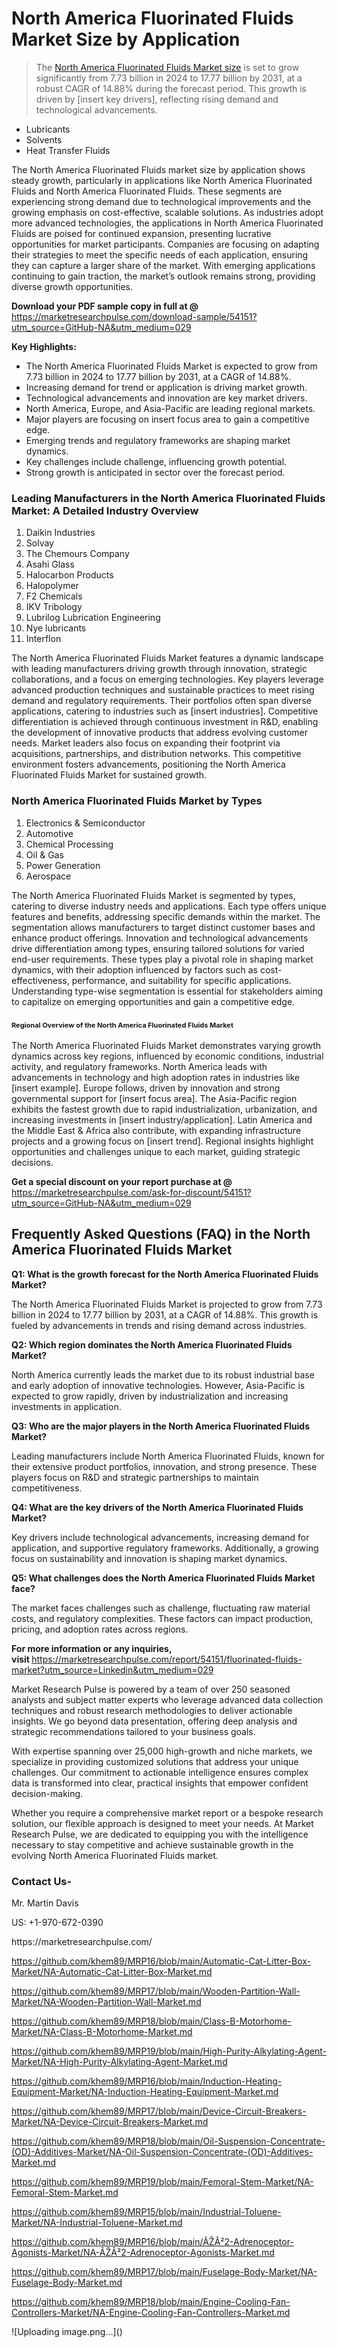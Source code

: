 <h1>North America Fluorinated Fluids Market&nbsp;Size by Application</h1><blockquote><p>The <a href="https://marketresearchpulse.com/download-sample/54151?utm_source=GitHub-NA&amp;utm_medium=029">North America Fluorinated Fluids Market size</a> is set to grow significantly from 7.73 billion in 2024 to 17.77 billion by 2031, at a robust CAGR of 14.88% during the forecast period. This growth is driven by [insert key drivers], reflecting rising demand and technological advancements.</p></blockquote><ul><li>Lubricants<li> Solvents<li> Heat Transfer Fluids</li></ul><p>The North America Fluorinated Fluids market size by application shows steady growth, particularly in applications like North America Fluorinated Fluids and North America Fluorinated Fluids. These segments are experiencing strong demand due to technological improvements and the growing emphasis on cost-effective, scalable solutions. As industries adopt more advanced technologies, the applications in North America Fluorinated Fluids are poised for continued expansion, presenting lucrative opportunities for market participants. Companies are focusing on adapting their strategies to meet the specific needs of each application, ensuring they can capture a larger share of the market. With emerging applications continuing to gain traction, the market’s outlook remains strong, providing diverse growth opportunities.</p><p><strong>Download your PDF sample copy in full at @ </strong><a href="https://marketresearchpulse.com/download-sample/54151?utm_source=GitHub-NA&amp;utm_medium=029">https://marketresearchpulse.com/download-sample/54151?utm_source=GitHub-NA&amp;utm_medium=029</a></p><p><strong>Key Highlights: </strong></p><ul><li>The North America Fluorinated Fluids Market is expected to grow from 7.73 billion in 2024 to 17.77 billion by 2031, at a CAGR of 14.88%.</li><li>Increasing demand for trend or application is driving market growth.</li><li>Technological advancements and innovation are key market drivers.</li><li>North America, Europe, and Asia-Pacific are leading regional markets.</li><li>Major players are focusing on insert focus area to gain a competitive edge.</li><li>Emerging trends and regulatory frameworks are shaping market dynamics.</li><li>Key challenges include challenge, influencing growth potential.</li><li>Strong growth is anticipated in sector over the forecast period.</li></ul><h3>Leading Manufacturers in the North America Fluorinated Fluids Market: A Detailed Industry Overview</h3><ol><li>Daikin Industries</li><li>Solvay</li><li>The Chemours Company</li><li>Asahi Glass</li><li>Halocarbon Products</li><li>Halopolymer</li><li>F2 Chemicals</li><li>IKV Tribology</li><li>Lubrilog Lubrication Engineering</li><li>Nye lubricants</li><li>Interflon</li></ol><div class="flex max-w-full flex-col flex-grow"><div class="min-h-8 text-message flex w-full flex-col items-end gap-2 whitespace-normal break-words [.text-message+&amp;]:mt-5" dir="auto" data-message-author-role="assistant" data-message-id="fd8432e4-4910-450d-b182-61b7bfb0a01f" data-message-model-slug="gpt-4o"><div class="flex w-full flex-col gap-1 empty:hidden first:pt-[3px]"><div class="markdown prose w-full break-words dark:prose-invert light"><p>The North America Fluorinated Fluids Market features a dynamic landscape with leading manufacturers driving growth through innovation, strategic collaborations, and a focus on emerging technologies. Key players leverage advanced production techniques and sustainable practices to meet rising demand and regulatory requirements. Their portfolios often span diverse applications, catering to industries such as [insert industries]. Competitive differentiation is achieved through continuous investment in R&amp;D, enabling the development of innovative products that address evolving customer needs. Market leaders also focus on expanding their footprint via acquisitions, partnerships, and distribution networks. This competitive environment fosters advancements, positioning the North America Fluorinated Fluids Market for sustained growth.</p></div></div></div></div><h3>North America Fluorinated Fluids Market by Types</h3><ol><li>Electronics & Semiconductor<li> Automotive<li> Chemical Processing<li> Oil & Gas<li> Power Generation<li> Aerospace</li></ol><div class="flex max-w-full flex-col flex-grow"><div class="min-h-8 text-message flex w-full flex-col items-end gap-2 whitespace-normal break-words [.text-message+&amp;]:mt-5" dir="auto" data-message-author-role="assistant" data-message-id="084470be-0bb7-4664-bddf-5156b4f41249" data-message-model-slug="gpt-4o-mini"><div class="flex w-full flex-col gap-1 empty:hidden first:pt-[3px]"><div class="markdown prose w-full break-words dark:prose-invert light"><p>The North America Fluorinated Fluids Market is segmented by types, catering to diverse industry needs and applications. Each type offers unique features and benefits, addressing specific demands within the market. The segmentation allows manufacturers to target distinct customer bases and enhance product offerings. Innovation and technological advancements drive differentiation among types, ensuring tailored solutions for varied end-user requirements. These types play a pivotal role in shaping market dynamics, with their adoption influenced by factors such as cost-effectiveness, performance, and suitability for specific applications. Understanding type-wise segmentation is essential for stakeholders aiming to capitalize on emerging opportunities and gain a competitive edge.</p></div></div></div></div><h3><span style="font-size: 11px;">Regional Overview of the North America Fluorinated Fluids Market</span></h3><div class="flex max-w-full flex-col flex-grow"><div class="min-h-8 text-message flex w-full flex-col items-end gap-2 whitespace-normal break-words [.text-message+&amp;]:mt-5" dir="auto" data-message-author-role="assistant" data-message-id="e9038762-ce64-4e30-91c9-9bd413514231" data-message-model-slug="gpt-4o-mini"><div class="flex w-full flex-col gap-1 empty:hidden first:pt-[3px]"><div class="markdown prose w-full break-words dark:prose-invert light"><p>The North America Fluorinated Fluids Market demonstrates varying growth dynamics across key regions, influenced by economic conditions, industrial activity, and regulatory frameworks. North America leads with advancements in technology and high adoption rates in industries like [insert example]. Europe follows, driven by innovation and strong governmental support for [insert focus area]. The Asia-Pacific region exhibits the fastest growth due to rapid industrialization, urbanization, and increasing investments in [insert industry/application]. Latin America and the Middle East &amp; Africa also contribute, with expanding infrastructure projects and a growing focus on [insert trend]. Regional insights highlight opportunities and challenges unique to each market, guiding strategic decisions.</p></div></div></div></div><p><strong>Get a special discount on your report purchase at @ </strong><a href="https://marketresearchpulse.com/ask-for-discount/54151?utm_source=GitHub-NA&amp;utm_medium=029">https://marketresearchpulse.com/ask-for-discount/54151?utm_source=GitHub-NA&amp;utm_medium=029</a></p><h2>Frequently Asked Questions (FAQ) in the North America Fluorinated Fluids Market</h2><p><strong>Q1: What is the growth forecast for the North America Fluorinated Fluids Market?</strong></p><p>The North America Fluorinated Fluids Market is projected to grow from 7.73 billion in 2024 to 17.77 billion by 2031, at a CAGR of 14.88%. This growth is fueled by advancements in trends and rising demand across industries.</p><p><strong>Q2: Which region dominates the North America Fluorinated Fluids Market?</strong></p><p>North America currently leads the market due to its robust industrial base and early adoption of innovative technologies. However, Asia-Pacific is expected to grow rapidly, driven by industrialization and increasing investments in application.</p><p><strong>Q3: Who are the major players in the North America Fluorinated Fluids Market?</strong></p><p>Leading manufacturers include North America Fluorinated Fluids, known for their extensive product portfolios, innovation, and strong presence. These players focus on R&amp;D and strategic partnerships to maintain competitiveness.</p><p><strong>Q4: What are the key drivers of the North America Fluorinated Fluids Market?</strong></p><p>Key drivers include technological advancements, increasing demand for application, and supportive regulatory frameworks. Additionally, a growing focus on sustainability and innovation is shaping market dynamics.</p><p><strong>Q5: What challenges does the North America Fluorinated Fluids Market face?</strong></p><p>The market faces challenges such as challenge, fluctuating raw material costs, and regulatory complexities. These factors can impact production, pricing, and adoption rates across regions.</p><p><strong>For more information or any inquiries, visit&nbsp;</strong><a href="https://marketresearchpulse.com/report/54151/fluorinated-fluids-market?utm_source=Linkedin&utm_medium=029">https://marketresearchpulse.com/report/54151/fluorinated-fluids-market?utm_source=Linkedin&utm_medium=029</a></p><p>Market Research Pulse is powered by a team of over 250 seasoned analysts and subject matter experts who leverage advanced data collection techniques and robust research methodologies to deliver actionable insights. We go beyond data presentation, offering deep analysis and strategic recommendations tailored to your business goals.</p><p>With expertise spanning over 25,000 high-growth and niche markets, we specialize in providing customized solutions that address your unique challenges. Our commitment to actionable intelligence ensures complex data is transformed into clear, practical insights that empower confident decision-making.</p><p>Whether you require a comprehensive market report or a bespoke research solution, our flexible approach is designed to meet your needs. At Market Research Pulse, we are dedicated to equipping you with the intelligence necessary to stay competitive and achieve sustainable growth in the evolving North America Fluorinated Fluids market.</p><h3><strong>Contact Us-</strong></h3><p>Mr. Martin Davis</p><p>US: +1-970-672-0390</p><p>https://marketresearchpulse.com/</p><p><a href="https://github.com/khem89/MRP16/blob/main/Automatic-Cat-Litter-Box-Market/NA-Automatic-Cat-Litter-Box-Market.md">https://github.com/khem89/MRP16/blob/main/Automatic-Cat-Litter-Box-Market/NA-Automatic-Cat-Litter-Box-Market.md</a></p><p><a href="https://github.com/khem89/MRP17/blob/main/Wooden-Partition-Wall-Market/NA-Wooden-Partition-Wall-Market.md">https://github.com/khem89/MRP17/blob/main/Wooden-Partition-Wall-Market/NA-Wooden-Partition-Wall-Market.md</a></p><p><a href="https://github.com/khem89/MRP18/blob/main/Class-B-Motorhome-Market/NA-Class-B-Motorhome-Market.md">https://github.com/khem89/MRP18/blob/main/Class-B-Motorhome-Market/NA-Class-B-Motorhome-Market.md</a></p><p><a href="https://github.com/khem89/MRP19/blob/main/High-Purity-Alkylating-Agent-Market/NA-High-Purity-Alkylating-Agent-Market.md">https://github.com/khem89/MRP19/blob/main/High-Purity-Alkylating-Agent-Market/NA-High-Purity-Alkylating-Agent-Market.md</a></p><p><a href="https://github.com/khem89/MRP16/blob/main/Induction-Heating-Equipment-Market/NA-Induction-Heating-Equipment-Market.md">https://github.com/khem89/MRP16/blob/main/Induction-Heating-Equipment-Market/NA-Induction-Heating-Equipment-Market.md</a></p><p><a href="https://github.com/khem89/MRP17/blob/main/Device-Circuit-Breakers-Market/NA-Device-Circuit-Breakers-Market.md">https://github.com/khem89/MRP17/blob/main/Device-Circuit-Breakers-Market/NA-Device-Circuit-Breakers-Market.md</a></p><p><a href="https://github.com/khem89/MRP18/blob/main/Oil-Suspension-Concentrate-(OD)-Additives-Market/NA-Oil-Suspension-Concentrate-(OD)-Additives-Market.md">https://github.com/khem89/MRP18/blob/main/Oil-Suspension-Concentrate-(OD)-Additives-Market/NA-Oil-Suspension-Concentrate-(OD)-Additives-Market.md</a></p><p><a href="https://github.com/khem89/MRP19/blob/main/Femoral-Stem-Market/NA-Femoral-Stem-Market.md">https://github.com/khem89/MRP19/blob/main/Femoral-Stem-Market/NA-Femoral-Stem-Market.md</a></p><p><a href="https://github.com/khem89/MRP15/blob/main/Industrial-Toluene-Market/NA-Industrial-Toluene-Market.md">https://github.com/khem89/MRP15/blob/main/Industrial-Toluene-Market/NA-Industrial-Toluene-Market.md</a></p><p><a href="https://github.com/khem89/MRP16/blob/main/ÃŽÂ²2-Adrenoceptor-Agonists-Market/NA-ÃŽÂ²2-Adrenoceptor-Agonists-Market.md">https://github.com/khem89/MRP16/blob/main/ÃŽÂ²2-Adrenoceptor-Agonists-Market/NA-ÃŽÂ²2-Adrenoceptor-Agonists-Market.md</a></p><p><a href="https://github.com/khem89/MRP17/blob/main/Fuselage-Body-Market/NA-Fuselage-Body-Market.md">https://github.com/khem89/MRP17/blob/main/Fuselage-Body-Market/NA-Fuselage-Body-Market.md</a></p><p><a href="https://github.com/khem89/MRP18/blob/main/Engine-Cooling-Fan-Controllers-Market/NA-Engine-Cooling-Fan-Controllers-Market.md">https://github.com/khem89/MRP18/blob/main/Engine-Cooling-Fan-Controllers-Market/NA-Engine-Cooling-Fan-Controllers-Market.md</a></p>
![Uploading image.png…]()

